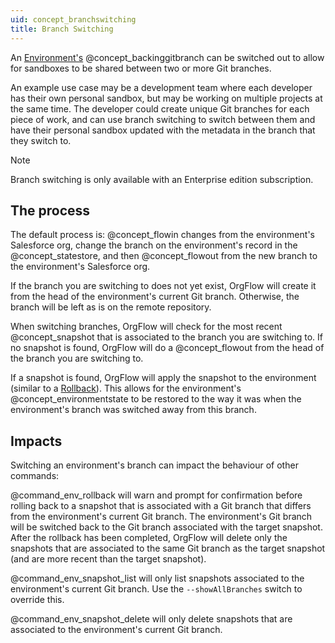 ```yaml
---
uid: concept_branchswitching
title: Branch Switching
---
```


An [Environment's](xref:concept_environment) @concept_backinggitbranch can be switched out to allow for sandboxes to be shared between two or more Git branches. 

An example use case may be a development team where each developer has their own personal sandbox, but may be working on multiple projects at the same time. The developer could create unique Git branches for each piece of work, and can use branch switching to switch between them and have their personal sandbox updated with the metadata in the branch that they switch to.

> [!NOTE]
> Branch switching is only available with an Enterprise edition subscription.

## The process

The default process is: @concept_flowin changes from the environment's Salesforce org, change the branch on the environment's record in the @concept_statestore, and then @concept_flowout from the new branch to the environment's Salesforce org. 

If the branch you are switching to does not yet exist, OrgFlow will create it from the head of the environment's current Git branch. Otherwise, the branch will be left as is on the remote repository.

When switching branches, OrgFlow will check for the most recent @concept_snapshot that is associated to the branch you are switching to. If no snapshot is found, OrgFlow will do a @concept_flowout from the head of the branch you are switching to. 

If a snapshot is found, OrgFlow will apply the snapshot to the environment (similar to a [Rollback](xref:concept_rollback)). This allows for the environment's @concept_environmentstate to be restored to the way it was when the environment's branch was switched away from this branch.

## Impacts

Switching an environment's branch can impact the behaviour of other commands:

@command_env_rollback will warn and prompt for confirmation before rolling back to a snapshot that is associated with a Git branch that differs from the environment's current Git branch. The environment's Git branch will be switched back to the Git branch associated with the target snapshot. After the rollback has been completed, OrgFlow will delete only the snapshots that are associated to the same Git branch as the target snapshot (and are more recent than the target snapshot).

@command_env_snapshot_list will only list snapshots associated to the environment's current Git branch. Use the `--showAllBranches` switch to override this.

@command_env_snapshot_delete will only delete snapshots that are associated to the environment's current Git branch.

<!--
## Managing environment branches

There are commands that allow you to manage environment branches. They all begin with the prefix `env:branch:`:

- @command_env_branch_switch - Switch out the @concept_backinggitbranch for an environment.
- @command_env_branch_list - Lists all the unique branches that have been used for a given environment.
-->

